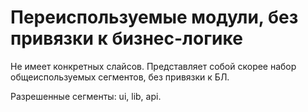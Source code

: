 # Переиспользуемые модули, без привязки к бизнес-логике

Не имеет конкретных слайсов.
Представляет собой скорее набор общеиспользуемых сегментов, без привязки к БЛ.

Разрешенные сегменты: ui, lib, api.
